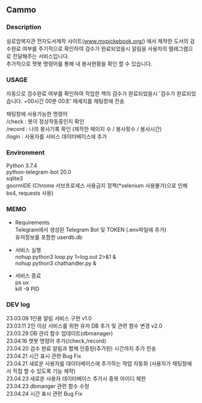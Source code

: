 ## Cammo  

### Description
실로암복지관 전자도서제작 사이트(www.mypickebook.org/) 에서 제작한 도서의 검수완료 여부를 주기적으로 확인하여 검수가 완료되었을시 알림을 사용자의 텔레그램으로 전달해주는 서비스입니다.  
추가적으로 챗봇 명령어를 통해 내 봉사현황을 확인 할 수 있습니다.

### USAGE  
자동으로 검수완료 여부를 확인하여 작업한 책의 검수가 완료되었을시 '검수가 완료되었습니다. +00시간 00분 00초' 메세지를 채팅창에 전송  
    
채팅창에 사용가능한 명령어  
    /check : 봇이 정상작동중인지 확인  
    /record :  나의 봉사기록 확인 (제작한 페이지 수 / 봉사횟수 / 봉사시간)  
    /login : 사용자를 서비스 데이터베이스에 추가  


### Environment  
Python 3.7.4  
python-telegram-bot 20.0  
sqlite3  
goormIDE (Chrome 서브프로세스 사용금지 정책(*selenium 사용불가)으로 인해 bs4, requests 사용)    

### MEMO   
- Requirements  
    Telegram에서 생성된 Telegram Bot 및 TOKEN (.env파일에 추가)  
    유저정보를 포함한 userdb.db  
    
- 서비스 실행  
    nohup python3 loop.py 1>log.out 2>&1 &  
    nohup python3 chathandler.py &  
  
- 서비스 종료  
    ps ux  
    kill -9 PID  
  
### DEV log  
23.03.09 1인용 알림 서비스 구현 v1.0  
23.03.11 2인 이상 서비스를 위한 유저 DB 추가 및 관련 함수 변경 v2.0  
23.03.29 DB 관리 함수 업데이트(dbmanager)  
23.04.16 챗봇 명령어 추가(/check,/record)  
23.04.20 검수 완료 알림과 함께 인증된(추가된) 시간까지 추가 전송  
23.04.21 시간 표시 관련 Bug Fix  
23.04.21 새로운 사용자를 데이터베이스에 추가하는 작업 자동화 (사용자가 채팅창에서 직접 할 수 있도록 기능 제작)  
23.04.23 새로운 사용자 데이터베이스 추가시 중복 아이디 제한  
23.04.23 dbmanger 관련 함수 수정  
23.04.24 시간 표시 관련 Bug Fix  